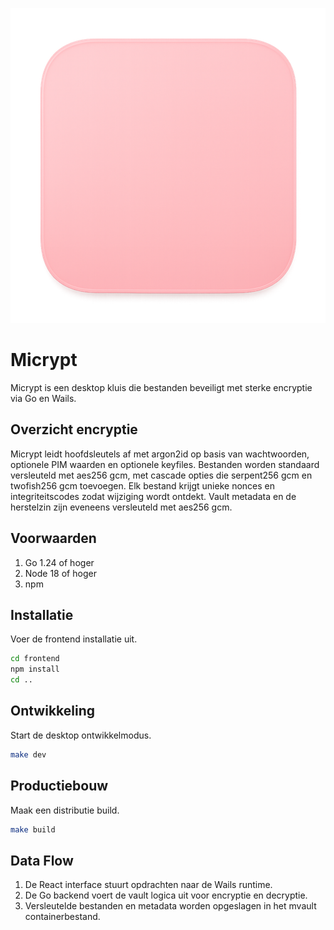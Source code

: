 ![Micrypt logo](ok/ok.png)

# Micrypt

Micrypt is een desktop kluis die bestanden beveiligt met sterke encryptie via Go en Wails.

## Overzicht encryptie

Micrypt leidt hoofdsleutels af met argon2id op basis van wachtwoorden, optionele PIM waarden en optionele keyfiles. Bestanden worden standaard versleuteld met aes256 gcm, met cascade opties die serpent256 gcm en twofish256 gcm toevoegen. Elk bestand krijgt unieke nonces en integriteitscodes zodat wijziging wordt ontdekt. Vault metadata en de herstelzin zijn eveneens versleuteld met aes256 gcm.

## Voorwaarden

1. Go 1.24 of hoger
2. Node 18 of hoger
3. npm

## Installatie

Voer de frontend installatie uit.

```sh
cd frontend
npm install
cd ..
```

## Ontwikkeling

Start de desktop ontwikkelmodus.

```sh
make dev
```

## Productiebouw

Maak een distributie build.

```sh
make build
```



## Data Flow

1. De React interface stuurt opdrachten naar de Wails runtime.
2. De Go backend voert de vault logica uit voor encryptie en decryptie.
3. Versleutelde bestanden en metadata worden opgeslagen in het mvault containerbestand.
